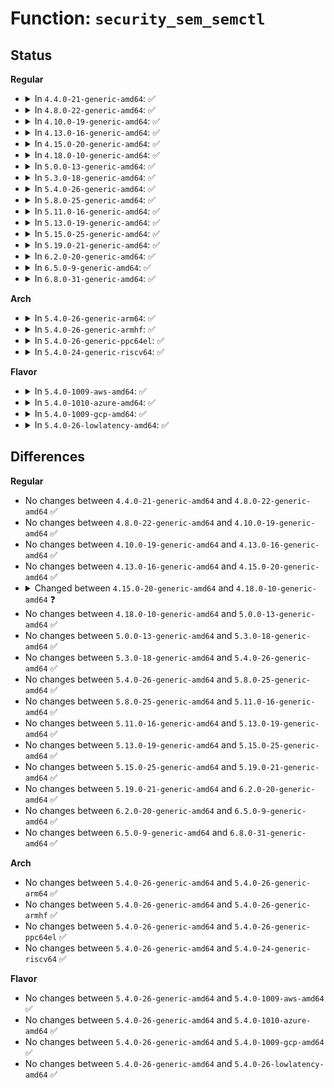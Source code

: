 # Function: <code>security_sem_semctl</code>

## Status
<b>Regular</b>
<ul>
<li>
<details>
<summary>In <code>4.4.0-21-generic-amd64</code>: ✅</summary>

```c
int security_sem_semctl(struct sem_array * sma, int cmd)
```

```json
{
  "name": "security_sem_semctl",
  "collision_type": "Unique Global",
  "inline_type": "No",
  "funcs": [
    {
      "addr": 18446744071582248720,
      "name": "security_sem_semctl",
      "external": true,
      "loc": "security/security.c:1114",
      "file": "security/security.c",
      "inline": "seen, unknown",
      "caller_inline": [],
      "caller_func": [
        "ipc/sem.c:semctl_main",
        "ipc/sem.c:SyS_semctl"
      ]
    }
  ],
  "symbols": [
    {
      "addr": 18446744071582248720,
      "name": "security_sem_semctl",
      "section": ".text",
      "bind": "STB_GLOBAL",
      "size": 79
    }
  ]
}
```
</details>
</li>
<li>
<details>
<summary>In <code>4.8.0-22-generic-amd64</code>: ✅</summary>

```c
int security_sem_semctl(struct sem_array * sma, int cmd)
```

```json
{
  "name": "security_sem_semctl",
  "collision_type": "Unique Global",
  "inline_type": "No",
  "funcs": [
    {
      "addr": 18446744071582467376,
      "name": "security_sem_semctl",
      "external": true,
      "loc": "security/security.c:1138",
      "file": "security/security.c",
      "inline": "seen, unknown",
      "caller_inline": [],
      "caller_func": [
        "ipc/sem.c:SyS_semctl",
        "ipc/sem.c:semctl_main"
      ]
    }
  ],
  "symbols": [
    {
      "addr": 18446744071582467376,
      "name": "security_sem_semctl",
      "section": ".text",
      "bind": "STB_GLOBAL",
      "size": 79
    }
  ]
}
```
</details>
</li>
<li>
<details>
<summary>In <code>4.10.0-19-generic-amd64</code>: ✅</summary>

```c
int security_sem_semctl(struct sem_array * sma, int cmd)
```

```json
{
  "name": "security_sem_semctl",
  "collision_type": "Unique Global",
  "inline_type": "No",
  "funcs": [
    {
      "addr": 18446744071582559840,
      "name": "security_sem_semctl",
      "external": true,
      "loc": "security/security.c:1159",
      "file": "security/security.c",
      "inline": "seen, unknown",
      "caller_inline": [],
      "caller_func": [
        "ipc/sem.c:SyS_semctl",
        "ipc/sem.c:semctl_main"
      ]
    }
  ],
  "symbols": [
    {
      "addr": 18446744071582559840,
      "name": "security_sem_semctl",
      "section": ".text",
      "bind": "STB_GLOBAL",
      "size": 79
    }
  ]
}
```
</details>
</li>
<li>
<details>
<summary>In <code>4.13.0-16-generic-amd64</code>: ✅</summary>

```c
int security_sem_semctl(struct sem_array * sma, int cmd)
```

```json
{
  "name": "security_sem_semctl",
  "collision_type": "Unique Global",
  "inline_type": "No",
  "funcs": [
    {
      "addr": 18446744071582647648,
      "name": "security_sem_semctl",
      "external": true,
      "loc": "security/security.c:1907",
      "file": "security/security.c",
      "inline": "seen, unknown",
      "caller_inline": [],
      "caller_func": [
        "ipc/sem.c:SyS_semctl",
        "ipc/sem.c:semctl_main"
      ]
    }
  ],
  "symbols": [
    {
      "addr": 18446744071582647648,
      "name": "security_sem_semctl",
      "section": ".text",
      "bind": "STB_GLOBAL",
      "size": 79
    }
  ]
}
```
</details>
</li>
<li>
<details>
<summary>In <code>4.15.0-20-generic-amd64</code>: ✅</summary>

```c
int security_sem_semctl(struct sem_array * sma, int cmd)
```

```json
{
  "name": "security_sem_semctl",
  "collision_type": "Unique Global",
  "inline_type": "No",
  "funcs": [
    {
      "addr": 18446744071582802688,
      "name": "security_sem_semctl",
      "external": true,
      "loc": "security/security.c:1881",
      "file": "security/security.c",
      "inline": "seen, unknown",
      "caller_inline": [],
      "caller_func": [
        "ipc/sem.c:C_SYSC_semctl",
        "ipc/sem.c:SYSC_semctl",
        "ipc/sem.c:semctl_down",
        "ipc/sem.c:semctl_main",
        "ipc/sem.c:semctl_setval",
        "ipc/sem.c:semctl_stat"
      ]
    }
  ],
  "symbols": [
    {
      "addr": 18446744071582802688,
      "name": "security_sem_semctl",
      "section": ".text",
      "bind": "STB_GLOBAL",
      "size": 85
    }
  ]
}
```
</details>
</li>
<li>
<details>
<summary>In <code>4.18.0-10-generic-amd64</code>: ✅</summary>

```c
int security_sem_semctl(struct kern_ipc_perm * sma, int cmd)
```

```json
{
  "name": "security_sem_semctl",
  "collision_type": "Unique Global",
  "inline_type": "No",
  "funcs": [
    {
      "addr": 18446744071582998272,
      "name": "security_sem_semctl",
      "external": true,
      "loc": "security/security.c:1263",
      "file": "security/security.c",
      "inline": "seen, unknown",
      "caller_inline": [],
      "caller_func": [
        "ipc/sem.c:compat_ksys_semctl",
        "ipc/sem.c:ksys_semctl",
        "ipc/sem.c:semctl_down",
        "ipc/sem.c:semctl_main",
        "ipc/sem.c:semctl_setval",
        "ipc/sem.c:semctl_stat"
      ]
    }
  ],
  "symbols": [
    {
      "addr": 18446744071582998272,
      "name": "security_sem_semctl",
      "section": ".text",
      "bind": "STB_GLOBAL",
      "size": 68
    }
  ]
}
```
</details>
</li>
<li>
<details>
<summary>In <code>5.0.0-13-generic-amd64</code>: ✅</summary>

```c
int security_sem_semctl(struct kern_ipc_perm * sma, int cmd)
```

```json
{
  "name": "security_sem_semctl",
  "collision_type": "Unique Global",
  "inline_type": "No",
  "funcs": [
    {
      "addr": 18446744071583110832,
      "name": "security_sem_semctl",
      "external": true,
      "loc": "security/security.c:1907",
      "file": "security/security.c",
      "inline": "seen, unknown",
      "caller_inline": [],
      "caller_func": [
        "ipc/sem.c:semctl_down",
        "ipc/sem.c:semctl_main",
        "ipc/sem.c:semctl_setval",
        "ipc/sem.c:semctl_stat"
      ]
    }
  ],
  "symbols": [
    {
      "addr": 18446744071583110832,
      "name": "security_sem_semctl",
      "section": ".text",
      "bind": "STB_GLOBAL",
      "size": 68
    }
  ]
}
```
</details>
</li>
<li>
<details>
<summary>In <code>5.3.0-18-generic-amd64</code>: ✅</summary>

```c
int security_sem_semctl(struct kern_ipc_perm * sma, int cmd)
```

```json
{
  "name": "security_sem_semctl",
  "collision_type": "Unique Global",
  "inline_type": "No",
  "funcs": [
    {
      "addr": 18446744071583297328,
      "name": "security_sem_semctl",
      "external": true,
      "loc": "security/security.c:1926",
      "file": "security/security.c",
      "inline": "seen, unknown",
      "caller_inline": [],
      "caller_func": [
        "ipc/sem.c:semctl_down",
        "ipc/sem.c:semctl_main",
        "ipc/sem.c:semctl_setval",
        "ipc/sem.c:semctl_stat"
      ]
    }
  ],
  "symbols": [
    {
      "addr": 18446744071583297328,
      "name": "security_sem_semctl",
      "section": ".text",
      "bind": "STB_GLOBAL",
      "size": 77
    }
  ]
}
```
</details>
</li>
<li>
<details>
<summary>In <code>5.4.0-26-generic-amd64</code>: ✅</summary>

```c
int security_sem_semctl(struct kern_ipc_perm * sma, int cmd)
```

```json
{
  "name": "security_sem_semctl",
  "collision_type": "Unique Global",
  "inline_type": "No",
  "funcs": [
    {
      "addr": 18446744071583402224,
      "name": "security_sem_semctl",
      "external": true,
      "loc": "security/security.c:1965",
      "file": "security/security.c",
      "inline": "seen, unknown",
      "caller_inline": [],
      "caller_func": [
        "ipc/sem.c:semctl_down",
        "ipc/sem.c:semctl_main",
        "ipc/sem.c:semctl_setval",
        "ipc/sem.c:semctl_stat"
      ]
    }
  ],
  "symbols": [
    {
      "addr": 18446744071583402224,
      "name": "security_sem_semctl",
      "section": ".text",
      "bind": "STB_GLOBAL",
      "size": 68
    }
  ]
}
```
</details>
</li>
<li>
<details>
<summary>In <code>5.8.0-25-generic-amd64</code>: ✅</summary>

```c
int security_sem_semctl(struct kern_ipc_perm * sma, int cmd)
```

```json
{
  "name": "security_sem_semctl",
  "collision_type": "Unique Global",
  "inline_type": "No",
  "funcs": [
    {
      "addr": 18446744071583741984,
      "name": "security_sem_semctl",
      "external": true,
      "loc": "security/security.c:2167",
      "file": "security/security.c",
      "inline": "seen, unknown",
      "caller_inline": [],
      "caller_func": [
        "ipc/sem.c:compat_ksys_semctl",
        "ipc/sem.c:semctl_down",
        "ipc/sem.c:semctl_main",
        "ipc/sem.c:semctl_setval",
        "ipc/sem.c:semctl_stat"
      ]
    }
  ],
  "symbols": [
    {
      "addr": 18446744071583741984,
      "name": "security_sem_semctl",
      "section": ".text",
      "bind": "STB_GLOBAL",
      "size": 68
    }
  ]
}
```
</details>
</li>
<li>
<details>
<summary>In <code>5.11.0-16-generic-amd64</code>: ✅</summary>

```c
int security_sem_semctl(struct kern_ipc_perm * sma, int cmd)
```

```json
{
  "name": "security_sem_semctl",
  "collision_type": "Unique Global",
  "inline_type": "No",
  "funcs": [
    {
      "addr": 18446744071583862304,
      "name": "security_sem_semctl",
      "external": true,
      "loc": "security/security.c:2184",
      "file": "security/security.c",
      "inline": "seen, unknown",
      "caller_inline": [],
      "caller_func": [
        "ipc/sem.c:compat_ksys_semctl",
        "ipc/sem.c:semctl_down",
        "ipc/sem.c:semctl_main",
        "ipc/sem.c:semctl_setval",
        "ipc/sem.c:semctl_stat"
      ]
    }
  ],
  "symbols": [
    {
      "addr": 18446744071583862304,
      "name": "security_sem_semctl",
      "section": ".text",
      "bind": "STB_GLOBAL",
      "size": 68
    }
  ]
}
```
</details>
</li>
<li>
<details>
<summary>In <code>5.13.0-19-generic-amd64</code>: ✅</summary>

```c
int security_sem_semctl(struct kern_ipc_perm * sma, int cmd)
```

```json
{
  "name": "security_sem_semctl",
  "collision_type": "Unique Global",
  "inline_type": "No",
  "funcs": [
    {
      "addr": 18446744071583888480,
      "name": "security_sem_semctl",
      "external": true,
      "loc": "security/security.c:2247",
      "file": "security/security.c",
      "inline": "seen, unknown",
      "caller_inline": [],
      "caller_func": [
        "ipc/sem.c:compat_ksys_semctl",
        "ipc/sem.c:semctl_down",
        "ipc/sem.c:semctl_main",
        "ipc/sem.c:semctl_setval",
        "ipc/sem.c:semctl_stat"
      ]
    }
  ],
  "symbols": [
    {
      "addr": 18446744071583888480,
      "name": "security_sem_semctl",
      "section": ".text",
      "bind": "STB_GLOBAL",
      "size": 68
    }
  ]
}
```
</details>
</li>
<li>
<details>
<summary>In <code>5.15.0-25-generic-amd64</code>: ✅</summary>

```c
int security_sem_semctl(struct kern_ipc_perm * sma, int cmd)
```

```json
{
  "name": "security_sem_semctl",
  "collision_type": "Unique Global",
  "inline_type": "No",
  "funcs": [
    {
      "addr": 18446744071584252192,
      "name": "security_sem_semctl",
      "external": true,
      "loc": "security/security.c:2255",
      "file": "security/security.c",
      "inline": "seen, unknown",
      "caller_inline": [],
      "caller_func": [
        "ipc/sem.c:compat_ksys_semctl",
        "ipc/sem.c:semctl_down",
        "ipc/sem.c:semctl_main",
        "ipc/sem.c:semctl_setval",
        "ipc/sem.c:semctl_stat"
      ]
    }
  ],
  "symbols": [
    {
      "addr": 18446744071584252192,
      "name": "security_sem_semctl",
      "section": ".text",
      "bind": "STB_GLOBAL",
      "size": 68
    }
  ]
}
```
</details>
</li>
<li>
<details>
<summary>In <code>5.19.0-21-generic-amd64</code>: ✅</summary>

```c
int security_sem_semctl(struct kern_ipc_perm * sma, int cmd)
```

```json
{
  "name": "security_sem_semctl",
  "collision_type": "Unique Global",
  "inline_type": "No",
  "funcs": [
    {
      "addr": 18446744071584862688,
      "name": "security_sem_semctl",
      "external": true,
      "loc": "security/security.c:2266",
      "file": "security/security.c",
      "inline": "seen, unknown",
      "caller_inline": [],
      "caller_func": [
        "ipc/sem.c:semctl_down",
        "ipc/sem.c:semctl_main",
        "ipc/sem.c:semctl_setval",
        "ipc/sem.c:semctl_stat"
      ]
    }
  ],
  "symbols": [
    {
      "addr": 18446744071584862688,
      "name": "security_sem_semctl",
      "section": ".text",
      "bind": "STB_GLOBAL",
      "size": 93
    }
  ]
}
```
</details>
</li>
<li>
<details>
<summary>In <code>6.2.0-20-generic-amd64</code>: ✅</summary>

```c
int security_sem_semctl(struct kern_ipc_perm * sma, int cmd)
```

```json
{
  "name": "security_sem_semctl",
  "collision_type": "Unique Global",
  "inline_type": "No",
  "funcs": [
    {
      "addr": 18446744071585568096,
      "name": "security_sem_semctl",
      "external": true,
      "loc": "security/security.c:2342",
      "file": "security/security.c",
      "inline": "seen, unknown",
      "caller_inline": [],
      "caller_func": [
        "ipc/sem.c:semctl_down",
        "ipc/sem.c:semctl_main",
        "ipc/sem.c:semctl_setval",
        "ipc/sem.c:semctl_stat"
      ]
    }
  ],
  "symbols": [
    {
      "addr": 18446744071585568096,
      "name": "security_sem_semctl",
      "section": ".text",
      "bind": "STB_GLOBAL",
      "size": 93
    }
  ]
}
```
</details>
</li>
<li>
<details>
<summary>In <code>6.5.0-9-generic-amd64</code>: ✅</summary>

```c
int security_sem_semctl(struct kern_ipc_perm * sma, int cmd)
```

```json
{
  "name": "security_sem_semctl",
  "collision_type": "Unique Global",
  "inline_type": "No",
  "funcs": [
    {
      "addr": 18446744071585799008,
      "name": "security_sem_semctl",
      "external": true,
      "loc": "security/security.c:3957",
      "file": "security/security.c",
      "inline": "seen, unknown",
      "caller_inline": [],
      "caller_func": [
        "ipc/sem.c:semctl_down",
        "ipc/sem.c:semctl_main",
        "ipc/sem.c:semctl_setval",
        "ipc/sem.c:semctl_stat"
      ]
    }
  ],
  "symbols": [
    {
      "addr": 18446744071585799008,
      "name": "security_sem_semctl",
      "section": ".text",
      "bind": "STB_GLOBAL",
      "size": 93
    }
  ]
}
```
</details>
</li>
<li>
<details>
<summary>In <code>6.8.0-31-generic-amd64</code>: ✅</summary>

```c
int security_sem_semctl(struct kern_ipc_perm * sma, int cmd)
```

```json
{
  "name": "security_sem_semctl",
  "collision_type": "Unique Global",
  "inline_type": "No",
  "funcs": [
    {
      "addr": 18446744071586046944,
      "name": "security_sem_semctl",
      "external": true,
      "loc": "security/security.c:3986",
      "file": "security/security.c",
      "inline": "seen, unknown",
      "caller_inline": [],
      "caller_func": [
        "ipc/sem.c:semctl_down",
        "ipc/sem.c:semctl_main",
        "ipc/sem.c:semctl_setval",
        "ipc/sem.c:semctl_stat"
      ]
    }
  ],
  "symbols": [
    {
      "addr": 18446744071586046944,
      "name": "security_sem_semctl",
      "section": ".text",
      "bind": "STB_GLOBAL",
      "size": 93
    }
  ]
}
```
</details>
</li>
</ul>
<b>Arch</b>
<ul>
<li>
<details>
<summary>In <code>5.4.0-26-generic-arm64</code>: ✅</summary>

```c
int security_sem_semctl(struct kern_ipc_perm * sma, int cmd)
```

```json
{
  "name": "security_sem_semctl",
  "collision_type": "Unique Global",
  "inline_type": "No",
  "funcs": [
    {
      "addr": 18446603336495155224,
      "name": "security_sem_semctl",
      "external": true,
      "loc": "security/security.c:1965",
      "file": "security/security.c",
      "inline": "seen, unknown",
      "caller_inline": [],
      "caller_func": [
        "ipc/sem.c:semctl_down",
        "ipc/sem.c:semctl_main",
        "ipc/sem.c:semctl_setval",
        "ipc/sem.c:semctl_stat"
      ]
    }
  ],
  "symbols": [
    {
      "addr": 18446603336495155224,
      "name": "security_sem_semctl",
      "section": ".text",
      "bind": "STB_GLOBAL",
      "size": 96
    }
  ]
}
```
</details>
</li>
<li>
<details>
<summary>In <code>5.4.0-26-generic-armhf</code>: ✅</summary>

```c
int security_sem_semctl(struct kern_ipc_perm * sma, int cmd)
```

```json
{
  "name": "security_sem_semctl",
  "collision_type": "Unique Global",
  "inline_type": "No",
  "funcs": [
    {
      "addr": 3228542716,
      "name": "security_sem_semctl",
      "external": true,
      "loc": "security/security.c:1965",
      "file": "security/security.c",
      "inline": "seen, unknown",
      "caller_inline": [],
      "caller_func": [
        "ipc/sem.c:ksys_semctl",
        "ipc/sem.c:ksys_semctl",
        "ipc/sem.c:ksys_semctl",
        "ipc/sem.c:semctl_main"
      ]
    }
  ],
  "symbols": [
    {
      "addr": 3228542716,
      "name": "security_sem_semctl",
      "section": ".text",
      "bind": "STB_GLOBAL",
      "size": 92
    }
  ]
}
```
</details>
</li>
<li>
<details>
<summary>In <code>5.4.0-26-generic-ppc64el</code>: ✅</summary>

```c
int security_sem_semctl(struct kern_ipc_perm * sma, int cmd)
```

```json
{
  "name": "security_sem_semctl",
  "collision_type": "Unique Global",
  "inline_type": "No",
  "funcs": [
    {
      "addr": 13835058055289083936,
      "name": "security_sem_semctl",
      "external": true,
      "loc": "security/security.c:1965",
      "file": "security/security.c",
      "inline": "seen, unknown",
      "caller_inline": [],
      "caller_func": [
        "ipc/sem.c:semctl_down",
        "ipc/sem.c:semctl_main",
        "ipc/sem.c:semctl_setval",
        "ipc/sem.c:semctl_stat"
      ]
    }
  ],
  "symbols": [
    {
      "addr": 13835058055289083936,
      "name": "security_sem_semctl",
      "section": ".text",
      "bind": "STB_GLOBAL",
      "size": 188
    }
  ]
}
```
</details>
</li>
<li>
<details>
<summary>In <code>5.4.0-24-generic-riscv64</code>: ✅</summary>

```c
int security_sem_semctl(struct kern_ipc_perm * sma, int cmd)
```

```json
{
  "name": "security_sem_semctl",
  "collision_type": "Unique Global",
  "inline_type": "No",
  "funcs": [
    {
      "addr": 18446743936274401498,
      "name": "security_sem_semctl",
      "external": true,
      "loc": "security/security.c:1965",
      "file": "security/security.c",
      "inline": "seen, unknown",
      "caller_inline": [],
      "caller_func": [
        "ipc/sem.c:__se_sys_semctl",
        "ipc/sem.c:__se_sys_semctl",
        "ipc/sem.c:__se_sys_semctl",
        "ipc/sem.c:semctl_main"
      ]
    }
  ],
  "symbols": [
    {
      "addr": 18446743936274401498,
      "name": "security_sem_semctl",
      "section": ".text",
      "bind": "STB_GLOBAL",
      "size": 68
    }
  ]
}
```
</details>
</li>
</ul>
<b>Flavor</b>
<ul>
<li>
<details>
<summary>In <code>5.4.0-1009-aws-amd64</code>: ✅</summary>

```c
int security_sem_semctl(struct kern_ipc_perm * sma, int cmd)
```

```json
{
  "name": "security_sem_semctl",
  "collision_type": "Unique Global",
  "inline_type": "No",
  "funcs": [
    {
      "addr": 18446744071583370960,
      "name": "security_sem_semctl",
      "external": true,
      "loc": "security/security.c:1965",
      "file": "security/security.c",
      "inline": "seen, unknown",
      "caller_inline": [],
      "caller_func": [
        "ipc/sem.c:semctl_down",
        "ipc/sem.c:semctl_main",
        "ipc/sem.c:semctl_setval",
        "ipc/sem.c:semctl_stat"
      ]
    }
  ],
  "symbols": [
    {
      "addr": 18446744071583370960,
      "name": "security_sem_semctl",
      "section": ".text",
      "bind": "STB_GLOBAL",
      "size": 68
    }
  ]
}
```
</details>
</li>
<li>
<details>
<summary>In <code>5.4.0-1010-azure-amd64</code>: ✅</summary>

```c
int security_sem_semctl(struct kern_ipc_perm * sma, int cmd)
```

```json
{
  "name": "security_sem_semctl",
  "collision_type": "Unique Global",
  "inline_type": "No",
  "funcs": [
    {
      "addr": 18446744071583308064,
      "name": "security_sem_semctl",
      "external": true,
      "loc": "security/security.c:1965",
      "file": "security/security.c",
      "inline": "seen, unknown",
      "caller_inline": [],
      "caller_func": [
        "ipc/sem.c:semctl_down",
        "ipc/sem.c:semctl_main",
        "ipc/sem.c:semctl_setval",
        "ipc/sem.c:semctl_stat"
      ]
    }
  ],
  "symbols": [
    {
      "addr": 18446744071583308064,
      "name": "security_sem_semctl",
      "section": ".text",
      "bind": "STB_GLOBAL",
      "size": 68
    }
  ]
}
```
</details>
</li>
<li>
<details>
<summary>In <code>5.4.0-1009-gcp-amd64</code>: ✅</summary>

```c
int security_sem_semctl(struct kern_ipc_perm * sma, int cmd)
```

```json
{
  "name": "security_sem_semctl",
  "collision_type": "Unique Global",
  "inline_type": "No",
  "funcs": [
    {
      "addr": 18446744071583354736,
      "name": "security_sem_semctl",
      "external": true,
      "loc": "security/security.c:1965",
      "file": "security/security.c",
      "inline": "seen, unknown",
      "caller_inline": [],
      "caller_func": [
        "ipc/sem.c:semctl_down",
        "ipc/sem.c:semctl_main",
        "ipc/sem.c:semctl_setval",
        "ipc/sem.c:semctl_stat"
      ]
    }
  ],
  "symbols": [
    {
      "addr": 18446744071583354736,
      "name": "security_sem_semctl",
      "section": ".text",
      "bind": "STB_GLOBAL",
      "size": 68
    }
  ]
}
```
</details>
</li>
<li>
<details>
<summary>In <code>5.4.0-26-lowlatency-amd64</code>: ✅</summary>

```c
int security_sem_semctl(struct kern_ipc_perm * sma, int cmd)
```

```json
{
  "name": "security_sem_semctl",
  "collision_type": "Unique Global",
  "inline_type": "No",
  "funcs": [
    {
      "addr": 18446744071583449920,
      "name": "security_sem_semctl",
      "external": true,
      "loc": "security/security.c:1965",
      "file": "security/security.c",
      "inline": "seen, unknown",
      "caller_inline": [],
      "caller_func": [
        "ipc/sem.c:semctl_down",
        "ipc/sem.c:semctl_main",
        "ipc/sem.c:semctl_setval",
        "ipc/sem.c:semctl_stat"
      ]
    }
  ],
  "symbols": [
    {
      "addr": 18446744071583449920,
      "name": "security_sem_semctl",
      "section": ".text",
      "bind": "STB_GLOBAL",
      "size": 68
    }
  ]
}
```
</details>
</li>
</ul>

## Differences
<b>Regular</b>
<ul>
<li>
No changes between <code>4.4.0-21-generic-amd64</code> and <code>4.8.0-22-generic-amd64</code> ✅
</li>
<li>
No changes between <code>4.8.0-22-generic-amd64</code> and <code>4.10.0-19-generic-amd64</code> ✅
</li>
<li>
No changes between <code>4.10.0-19-generic-amd64</code> and <code>4.13.0-16-generic-amd64</code> ✅
</li>
<li>
No changes between <code>4.13.0-16-generic-amd64</code> and <code>4.15.0-20-generic-amd64</code> ✅
</li>
<li>
<details>
<summary>Changed between <code>4.15.0-20-generic-amd64</code> and <code>4.18.0-10-generic-amd64</code> ❓</summary>
<ul>
<li>
<b>Param type changed. </b>
<code>struct sem_array * sma</code> ➡️ <code>struct kern_ipc_perm * sma</code>
</li>
</ul>
</details>
</li>
<li>
No changes between <code>4.18.0-10-generic-amd64</code> and <code>5.0.0-13-generic-amd64</code> ✅
</li>
<li>
No changes between <code>5.0.0-13-generic-amd64</code> and <code>5.3.0-18-generic-amd64</code> ✅
</li>
<li>
No changes between <code>5.3.0-18-generic-amd64</code> and <code>5.4.0-26-generic-amd64</code> ✅
</li>
<li>
No changes between <code>5.4.0-26-generic-amd64</code> and <code>5.8.0-25-generic-amd64</code> ✅
</li>
<li>
No changes between <code>5.8.0-25-generic-amd64</code> and <code>5.11.0-16-generic-amd64</code> ✅
</li>
<li>
No changes between <code>5.11.0-16-generic-amd64</code> and <code>5.13.0-19-generic-amd64</code> ✅
</li>
<li>
No changes between <code>5.13.0-19-generic-amd64</code> and <code>5.15.0-25-generic-amd64</code> ✅
</li>
<li>
No changes between <code>5.15.0-25-generic-amd64</code> and <code>5.19.0-21-generic-amd64</code> ✅
</li>
<li>
No changes between <code>5.19.0-21-generic-amd64</code> and <code>6.2.0-20-generic-amd64</code> ✅
</li>
<li>
No changes between <code>6.2.0-20-generic-amd64</code> and <code>6.5.0-9-generic-amd64</code> ✅
</li>
<li>
No changes between <code>6.5.0-9-generic-amd64</code> and <code>6.8.0-31-generic-amd64</code> ✅
</li>
</ul>
<b>Arch</b>
<ul>
<li>
No changes between <code>5.4.0-26-generic-amd64</code> and <code>5.4.0-26-generic-arm64</code> ✅
</li>
<li>
No changes between <code>5.4.0-26-generic-amd64</code> and <code>5.4.0-26-generic-armhf</code> ✅
</li>
<li>
No changes between <code>5.4.0-26-generic-amd64</code> and <code>5.4.0-26-generic-ppc64el</code> ✅
</li>
<li>
No changes between <code>5.4.0-26-generic-amd64</code> and <code>5.4.0-24-generic-riscv64</code> ✅
</li>
</ul>
<b>Flavor</b>
<ul>
<li>
No changes between <code>5.4.0-26-generic-amd64</code> and <code>5.4.0-1009-aws-amd64</code> ✅
</li>
<li>
No changes between <code>5.4.0-26-generic-amd64</code> and <code>5.4.0-1010-azure-amd64</code> ✅
</li>
<li>
No changes between <code>5.4.0-26-generic-amd64</code> and <code>5.4.0-1009-gcp-amd64</code> ✅
</li>
<li>
No changes between <code>5.4.0-26-generic-amd64</code> and <code>5.4.0-26-lowlatency-amd64</code> ✅
</li>
</ul>
